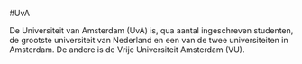 #UvA

De Universiteit van Amsterdam (UvA) is, qua aantal ingeschreven studenten, de grootste universiteit van Nederland en een van de twee universiteiten in Amsterdam. De andere is de Vrije Universiteit Amsterdam (VU).